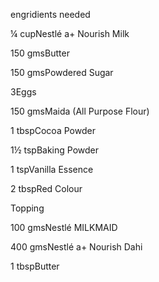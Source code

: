 engridients needed 

¼ cupNestlé a+ Nourish Milk

150 gmsButter

150 gmsPowdered Sugar

3Eggs

150 gmsMaida (All Purpose Flour)

1 tbspCocoa Powder

1½ tspBaking Powder

1 tspVanilla Essence

2 tbspRed Colour

Topping

100 gmsNestlé MILKMAID

400 gmsNestlé a+ Nourish Dahi

1 tbspButter